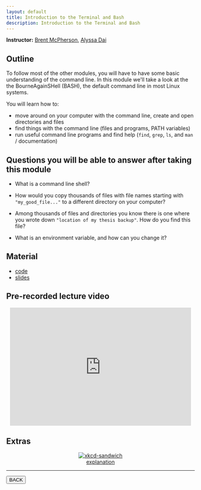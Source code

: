 ```yaml
---
layout: default
title: Introduction to the Terminal and Bash
description: Introduction to the Terminal and Bash
---
```


**Instructor:** [Brent McPherson](https://github.com/bcmcpher), [Alyssa Dai](https://github.com/alyssadai)

## Outline

To follow most of the other modules, you will have to have some basic understanding of the command line.
In this module we'll take a look at the the BourneAgainSHell (BASH),
the default command line in most Linux systems.

You will learn how to:

-   move around on your computer with the command line, create and open directories and files
-   find things with the command line (files and programs, PATH variables)
-   run useful command line programs and find help (`find`, `grep`, `ls`, and `man` / documentation)

## Questions you will be able to answer after taking this module

-   What is a command line shell?

-   How would you copy thousands of files with file names starting with `"my_good_file..."`
    to a different directory on your computer?

-   Among thousands of files and directories you know there is one
    where you wrote down `"location of my thesis backup"`. How do you find this file?

-   What is an environment variable, and how can you change it?

## Material

-   [code](https://github.com/neurodatascience/QLS-course-materials/tree/main/Lectures/2024/02_terminal_and_bash)
-   [slides](https://github.com/neurodatascience/QLS-course-materials/tree/main/Lectures/2024/02_terminal_and_bash/lecture)

## Pre-recorded lecture video

<div style="display: flex; justify-content: center; margin: 10px">

  <iframe
    width="560"
    height="315"
    src="https://www.youtube.com/embed/Sd10Wo5LQls?si=PE9HfQqy77dd3Ouh"
    title="YouTube video player"
    frameborder="0"
    allow="accelerometer; autoplay; clipboard-write; encrypted-media; gyroscope; picture-in-picture; web-share" referrerpolicy="strict-origin-when-cross-origin"
    allowfullscreen>
  </iframe>

</div>

## Extras

<div style="display: flex; flex-direction: column; justify-content: center; align-items: center; margin: 10px">
  <a href="https://xkcd.com/149/">
    <img src="https://imgs.xkcd.com/comics/sandwich.png" alt="xkcd-sandwich">
  </a>
  <a href="https://www.explainxkcd.com/wiki/index.php/149">explanation</a>
</div>

---

<a href="{{ site.url }}/lectures-materials/latest.html"><button>BACK</button></a>
